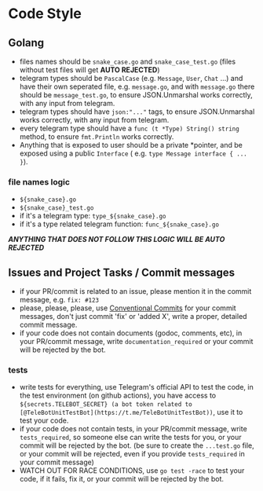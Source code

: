 # Code Style

## Golang

- files names should be `snake_case.go` and `snake_case_test.go` (files without test files will get **AUTO REJECTED**)
- telegram types should be `PascalCase` (e.g. `Message`, `User`, `Chat` ...) and have their own seperated file, e.g. `message.go`,
  and with `message.go` there should be `message_test.go`, to ensure JSON.Unmarshal works correctly, with any input from telegram.
- telegram types should have `json:"..."` tags, to ensure JSON.Unmarshal works correctly, with any input from telegram.
- every telegram type should have a `func (t *Type) String() string` method, to ensure `fmt.Println` works correctly.
- Anything that is exposed to user should be a private *pointer, and be exposed using a public `Interface` (
  e.g. `type Message interface { ... }`).

### file names logic

- `${snake_case}.go`
- `${snake_case}_test.go`
- if it's a telegram type: `type_${snake_case}.go`
- if it's a type related telegram function: `func_${snake_case}.go`

_**ANYTHING THAT DOES NOT FOLLOW THIS LOGIC WILL BE AUTO REJECTED**_

## Issues and Project Tasks / Commit messages

- if your PR/commit is related to an issue, please mention it in the commit message, e.g. `fix: #123`
- please, please, please, use [Conventional Commits](https://www.conventionalcommits.org/en/v1.0.0/) for your commit messages,
  don't just commit 'fix' or 'added X', write a proper, detailed commit message.
- if your code does not contain documents (godoc, comments, etc), in your PR/commit message, write `documentation_required` or your
  commit will be rejected by the bot.

### tests

- write tests for everything, use Telegram's official API to test the code, in the test environment (on github actions), you have access to
  `${secrets.TELEBOT_SECRET} (a bot token related to [@TeleBotUnitTestBot](https://t.me/TeleBotUnitTestBot))`, use it to test your code.
- if your code does not contain tests, in your PR/commit message, write `tests_required`, so someone else can write the tests for you, or
  your commit will be rejected by the bot. (be sure to create the `...test.go` file, or your commit will be rejected, even if you
  provide `tests_required` in your commit message)
- WATCH OUT FOR RACE CONDITIONS, use `go test -race` to test your code, if it fails, fix it, or your commit will be rejected by the bot.

